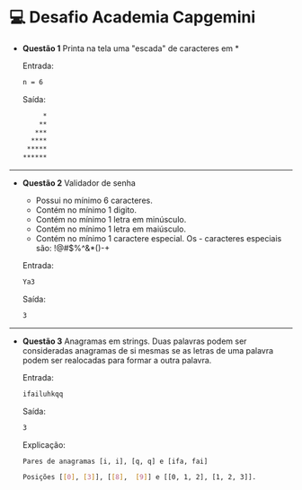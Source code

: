 # 💻 Desafio Academia Capgemini



- **Questão 1**
	Printa na tela uma "escada" de caracteres em * 

    Entrada:
    ```sh   
    n = 6
    ```
    Saída:
    ```sh   
         *
        **
       ***
      ****
     *****
    ******
    ```

***

- **Questão 2**
	Validador de senha

    - Possui no mínimo 6 caracteres.
    - Contém no mínimo 1 digito.
    - Contém no mínimo 1 letra em minúsculo.
    - Contém no mínimo 1 letra em maiúsculo.
    - Contém no mínimo 1 caractere especial. Os - caracteres especiais são: !@#$%^&*()-+

    Entrada:
    ```sh   
    Ya3
    ```
    Saída:
    ```sh   
    3
    ```

***

- **Questão 3**
	Anagramas em strings.
    Duas palavras podem ser consideradas anagramas de si mesmas se as letras de uma palavra podem ser realocadas para formar a outra palavra.    

    Entrada:
    ```sh   
    ifailuhkqq
    ```
    Saída:
    ```sh   
    3
    ```
    Explicação:
    ```sh   
    Pares de anagramas [i, i], [q, q] e [ifa, fai] 
    
    Posições [[0], [3]], [[8],  [9]] e [[0, 1, 2], [1, 2, 3]].
    ```